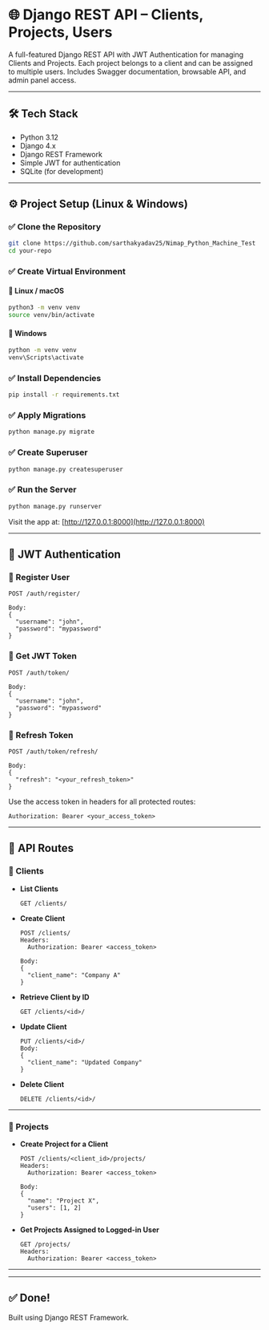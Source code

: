# 🌐 Django REST API – Clients, Projects, Users

A full-featured Django REST API with JWT Authentication for managing Clients and Projects. Each project belongs to a client and can be assigned to multiple users. Includes Swagger documentation, browsable API, and admin panel access.

---

## 🛠 Tech Stack

- Python 3.12
- Django 4.x
- Django REST Framework
- Simple JWT for authentication
- SQLite (for development)

---

## ⚙️ Project Setup (Linux & Windows)

### ✅ Clone the Repository

```bash
git clone https://github.com/sarthakyadav25/Nimap_Python_Machine_Test
cd your-repo
```

### ✅ Create Virtual Environment

#### 🔵 Linux / macOS

```bash
python3 -m venv venv
source venv/bin/activate
```

#### 🔵 Windows

```bash
python -m venv venv
venv\Scripts\activate
```

### ✅ Install Dependencies

```bash
pip install -r requirements.txt
```

### ✅ Apply Migrations

```bash
python manage.py migrate
```

### ✅ Create Superuser

```bash
python manage.py createsuperuser
```

### ✅ Run the Server

```bash
python manage.py runserver
```

Visit the app at: [http://127.0.0.1:8000](http://127.0.0.1:8000)

---

## 🔐 JWT Authentication

### 📝 Register User

```http
POST /auth/register/

Body:
{
  "username": "john",
  "password": "mypassword"
}
```

### 🔑 Get JWT Token

```http
POST /auth/token/

Body:
{
  "username": "john",
  "password": "mypassword"
}
```

### 🔁 Refresh Token

```http
POST /auth/token/refresh/

Body:
{
  "refresh": "<your_refresh_token>"
}
```

Use the access token in headers for all protected routes:

```
Authorization: Bearer <your_access_token>
```

---

## 📁 API Routes

### 🔹 Clients

- **List Clients**
  ```
  GET /clients/
  ```

- **Create Client**
  ```
  POST /clients/
  Headers:
    Authorization: Bearer <access_token>

  Body:
  {
    "client_name": "Company A"
  }
  ```

- **Retrieve Client by ID**
  ```
  GET /clients/<id>/
  ```

- **Update Client**
  ```
  PUT /clients/<id>/
  Body:
  {
    "client_name": "Updated Company"
  }
  ```

- **Delete Client**
  ```
  DELETE /clients/<id>/
  ```

---

### 🔹 Projects

- **Create Project for a Client**
  ```
  POST /clients/<client_id>/projects/
  Headers:
    Authorization: Bearer <access_token>

  Body:
  {
    "name": "Project X",
    "users": [1, 2]
  }
  ```

- **Get Projects Assigned to Logged-in User**
  ```
  GET /projects/
  Headers:
    Authorization: Bearer <access_token>
  ```

---

---

## ✅ Done!


Built using Django REST Framework.
